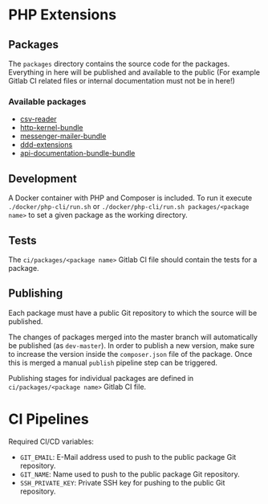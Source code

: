 # PHP Extensions

## Packages

The `packages` directory contains the source code for the packages. Everything in here will be published and available
to the public (For example Gitlab CI related files or internal documentation must not be in here!)

### Available packages

- [csv-reader](packages/csv-reader/README.md)
- [http-kernel-bundle](packages/http-kernel-bundle/README.md)
- [messenger-mailer-bundle](packages/messenger-mailer-bundle/README.md)
- [ddd-extensions](packages/ddd-extensions/README.md)
- [api-documentation-bundle-bundle](packages/api-documentation-bundle/README.md)

## Development

A Docker container with PHP and Composer is included.
To run it execute `./docker/php-cli/run.sh` or `./docker/php-cli/run.sh packages/<package name>` to set a given
package as the working directory.

## Tests

The `ci/packages/<package name>` Gitlab CI file should contain the tests for a package.

## Publishing

Each package must have a public Git repository to which the source will be published.

The changes of packages merged into the master branch will automatically be published (as `dev-master`). In order to publish a new
version, make sure to increase the version inside the `composer.json` file of the package. Once this is merged a manual
`publish` pipeline step can be triggered.

Publishing stages for individual packages are defined in `ci/packages/<package name>` Gitlab CI file.

# CI Pipelines

Required CI/CD variables:
* `GIT_EMAIL`: E-Mail address used to push to the public package Git repository.
* `GIT_NAME`: Name used to push to the public package Git repository.
* `SSH_PRIVATE_KEY`: Private SSH key for pushing to the public Git repository.

